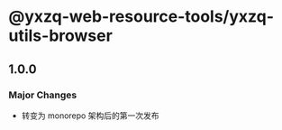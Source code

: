 # @yxzq-web-resource-tools/yxzq-utils-browser

## 1.0.0

### Major Changes

- 转变为 monorepo 架构后的第一次发布

